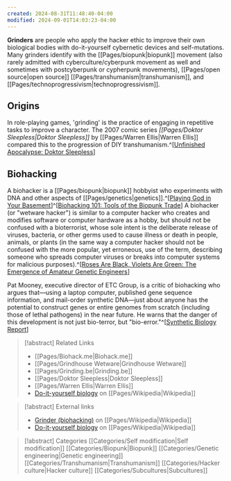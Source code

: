 ```yaml
---
created: 2024-08-31T11:48:40-04:00
modified: 2024-09-01T14:03:23-04:00
---
```

**Grinders** are people who apply the hacker ethic to improve their own biological bodies with do-it-yourself cybernetic devices and self-mutations. Many grinders identify with the [[Pages/biopunk|biopunk]] movement (also rarely admitted with cyberculture/cyberpunk movement as well and sometimes with postcyberpunk or cypherpunk movements), [[Pages/open source|open source]] [[Pages/transhumanism|transhumanism]], and [[Pages/technoprogressivism|technoprogressivism]].

## Origins
In role-playing games, 'grinding' is the practice of engaging in repetitive tasks to improve a character. The 2007 comic series *[[Pages/Doktor Sleepless|Doktor Sleepless]]* by [[Pages/Warren Ellis|Warren Ellis]] compared this to the progression of DIY transhumanism.^[[Unfinished Apocalypse: Doktor Sleepless](http://sequart.org/magazine/39426/unfinished-apocalypse-doktor-sleepless/)]

## Biohacking
A biohacker is a [[Pages/biopunk|biopunk]] hobbyist who experiments with DNA and other aspects of [[Pages/genetics|genetics]].^[[Playing God in Your Basement](https://www.washingtonpost.com/archive/opinions/1988/01/31/playing-god-in-your-basement/618f174d-fc11-47b3-a8db-fae1b8340c67/)]^[[Biohacking 101: Tools of the Biopunk Trade](http://genomealberta.ca/blogs/biohacking-101-tools-of-the-biopunk-trade.aspx)] A biohacker (or "wetware hacker") is similar to a computer hacker who creates and modifies software or computer hardware as a hobby, but should not be confused with a bioterrorist, whose sole intent is the deliberate release of viruses, bacteria, or other germs used to cause illness or death in people, animals, or plants (in the same way a computer hacker should not be confused with the more popular, yet erroneous, use of the term, describing someone who spreads computer viruses or breaks into computer systems for malicious purposes).^[[Roses Are Black, Violets Are Green: The Emergence of Amateur Genetic Engineers](https://www.newscientist.com/article/mg12516984-100-forum-roses-are-black-violets-are-green-the-emergence-of-amateur-genetic-engineers/)]

Pat Mooney, executive director of ETC Group, is a critic of biohacking who argues that—using a laptop computer, published gene sequence information, and mail-order synthetic DNA—just about anyone has the potential to construct genes or entire genomes from scratch (including those of lethal pathogens) in the near future. He warns that the danger of this development is not just bio-terror, but "bio-error."^[[Synthetic Biology Report](http://openwetware.org/images/e/e4/Synbioreportweb.pdf)]

> [!abstract] Related Links
> - [[Pages/Biohack.me|Biohack.me]]
> - [[Pages/Grindhouse Wetware|Grindhouse Wetware]]
> - [[Pages/Grinding.be|Grinding.be]]
> - [[Pages/Doktor Sleepless|Doktor Sleepless]]
> - [[Pages/Warren Ellis|Warren Ellis]]
> - [Do-it-yourself biology](https://en.wikipedia.org/wiki/Do-it-yourself_biology "wikipedia:Do-it-yourself biology") on [[Pages/Wikipedia|Wikipedia]]

> [!abstract] External links
> - [Grinder (biohacking)](https://en.wikipedia.org/wiki/Grinder_(biohacking) "wikipedia:Grinder (biohacking)") on [[Pages/Wikipedia|Wikipedia]]
> - [Do-it-yourself biology](https://en.wikipedia.org/wiki/Do-it-yourself_biology "wikipedia:Do-it-yourself biology") on [[Pages/Wikipedia|Wikipedia]]

> [!abstract] Categories
> [[Categories/Self modification|Self modification]] [[Categories/Biopunk|Biopunk]] [[Categories/Genetic engineering|Genetic engineering]] [[Categories/Transhumanism|Transhumanism]] [[Categories/Hacker culture|Hacker culture]] [[Categories/Subcultures|Subcultures]]